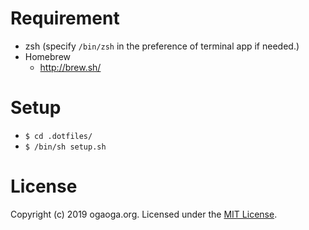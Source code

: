 
Requirement
====

* zsh (specify `/bin/zsh` in the preference of terminal app if needed.)
* Homebrew
  * http://brew.sh/

Setup
====

* `$ cd .dotfiles/`
* `$ /bin/sh setup.sh`

License
====

Copyright (c) 2019 ogaoga.org. Licensed under the [MIT License](LICENSE).
